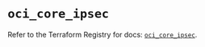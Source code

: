 # `oci_core_ipsec`

Refer to the Terraform Registry for docs: [`oci_core_ipsec`](https://registry.terraform.io/providers/hashicorp/oci/7.19.0/docs/resources/core_ipsec).

